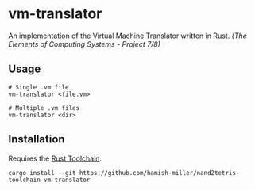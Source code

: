 # vm-translator

An implementation of the Virtual Machine Translator written in Rust.  *(The Elements of Computing Systems - Project 7/8)*


## Usage

```
# Single .vm file
vm-translator <file.vm>

# Multiple .vm files
vm-translator <dir>
```

## Installation

Requires the [Rust Toolchain](https://www.rust-lang.org/tools/install).

```
cargo install --git https://github.com/hamish-miller/nand2tetris-toolchain vm-translator
```
